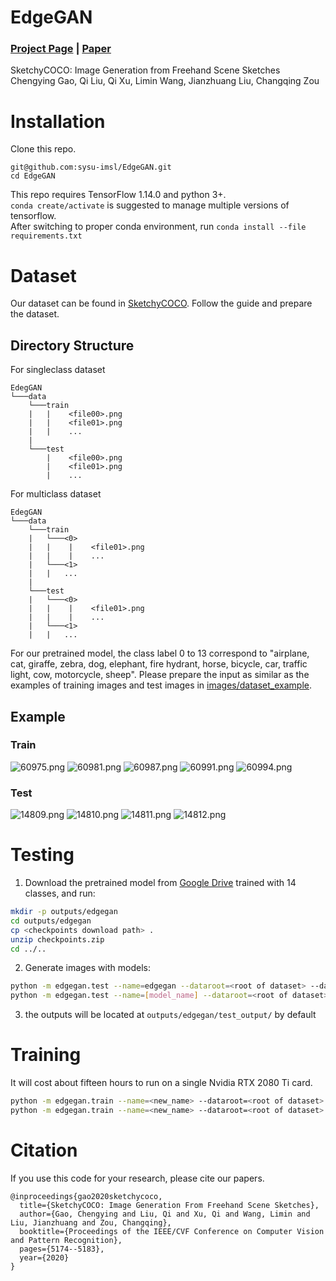 # EdgeGAN
### [Project Page](https://sysu-imsl.com/EdgeGAN/) | [Paper](https://arxiv.org/abs/2003.02683)
SketchyCOCO: Image Generation from Freehand Scene Sketches  
Chengying Gao, Qi Liu, Qi Xu, Limin Wang, Jianzhuang Liu, Changqing Zou

# Installation
Clone this repo.  
```
git@github.com:sysu-imsl/EdgeGAN.git
cd EdgeGAN
```
This repo requires TensorFlow 1.14.0 and python 3+.  
`conda create/activate` is suggested to manage multiple versions of tensorflow.  
After switching to proper conda environment, run `conda install --file requirements.txt`

# Dataset
Our dataset can be found in [SketchyCOCO](https://github.com/sysu-imsl/SketchyCOCO). Follow the guide and prepare the dataset.

## Directory Structure
For singleclass dataset
```
EdegGAN
└───data
    └───train
    |   |    <file00>.png
    |   |    <file01>.png
    |   |    ...
    |   
    └───test
        |    <file00>.png
        |    <file01>.png
        |    ...
```
For multiclass dataset

```
EdegGAN
└───data
    └───train
    |   └───<0>
    |   |    |    <file01>.png
    |   |    |    ...
    |   └───<1>
    |   |   ...
    |   
    └───test
    |   └───<0>
    |   |    |    <file01>.png
    |   |    |    ...
    |   └───<1>
    |   |   ...
```
For our pretrained model, the class label 0 to 13 correspond to "airplane, cat, giraffe, zebra, dog, elephant, fire hydrant, horse, bicycle, car, traffic light, cow, motorcycle, sheep". Please prepare the input as similar as the examples of training images and test images in [images/dataset_example](https://github.com/sysu-imsl/EdgeGAN/tree/master/images/dataset_example).

## Example
### Train
![60975.png](images/dataset_example/train/60975.png?raw=true)
![60981.png](images/dataset_example/train/60981.png?raw=true)
![60987.png](images/dataset_example/train/60987.png?raw=true)
![60991.png](images/dataset_example/train/60991.png?raw=true)
![60994.png](images/dataset_example/train/60994.png?raw=true)
### Test
![14809.png](images/dataset_example/test/14809.png?raw=true)
![14810.png](images/dataset_example/test/14810.png?raw=true)
![14811.png](images/dataset_example/test/14811.png?raw=true)
![14812.png](images/dataset_example/test/14812.png?raw=true)

# Testing
1. Download the pretrained model from [Google Drive](https://drive.google.com/file/d/1ilxx_mLKaiMRhwzzcrXjIaNlsmfqR6MT/view?usp=sharing) trained with 14 classes, and run:
``` bash
mkdir -p outputs/edgegan
cd outputs/edgegan
cp <checkpoints download path> .
unzip checkpoints.zip
cd ../..
```
2. Generate images with models:
``` bash
python -m edgegan.test --name=edgegan --dataroot=<root of dataset> --dataset=<dataset> --gpu=<gpuid> #(model trained with multi-classes)
python -m edgegan.test --name=[model_name] --dataroot=<root of dataset> --dataset=<dataset> --nomulticlasses --gpu=<gpuid> #(model trained with single class)
```
3. the outputs will be located at `outputs/edgegan/test_output/` by default

# Training
It will cost about fifteen hours to run on a single Nvidia RTX 2080 Ti card.

``` bash
python -m edgegan.train --name=<new_name> --dataroot=<root of dataset> --dataset=<datsaet_name> --gpu=<gpuid> #(with multi-classes)
python -m edgegan.train --name=<new_name> --dataroot=<root of dataset> --dataset=<datsaet_name> --nomulticlasses --gpu=<gpuid> #(with single class)

```

# Citation
If you use this code for your research, please cite our papers.  
```
@inproceedings{gao2020sketchycoco,
  title={SketchyCOCO: Image Generation From Freehand Scene Sketches},
  author={Gao, Chengying and Liu, Qi and Xu, Qi and Wang, Limin and Liu, Jianzhuang and Zou, Changqing},
  booktitle={Proceedings of the IEEE/CVF Conference on Computer Vision and Pattern Recognition},
  pages={5174--5183},
  year={2020}
}
```

